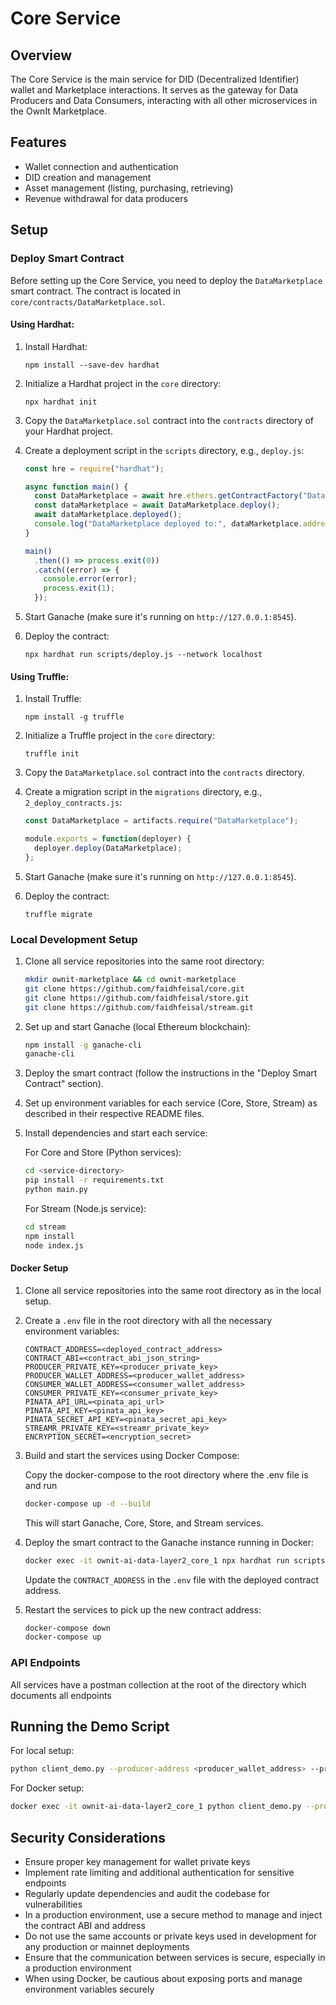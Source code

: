 # Core Service

## Overview
The Core Service is the main service for DID (Decentralized Identifier) wallet and Marketplace interactions. It serves as the gateway for Data Producers and Data Consumers, interacting with all other microservices in the OwnIt Marketplace.

## Features
- Wallet connection and authentication
- DID creation and management
- Asset management (listing, purchasing, retrieving)
- Revenue withdrawal for data producers

## Setup

### Deploy Smart Contract

Before setting up the Core Service, you need to deploy the `DataMarketplace` smart contract. The contract is located in `core/contracts/DataMarketplace.sol`.

#### Using Hardhat:

1. Install Hardhat:
   ```
   npm install --save-dev hardhat
   ```

2. Initialize a Hardhat project in the `core` directory:
   ```
   npx hardhat init
   ```

3. Copy the `DataMarketplace.sol` contract into the `contracts` directory of your Hardhat project.

4. Create a deployment script in the `scripts` directory, e.g., `deploy.js`:

   ```javascript
   const hre = require("hardhat");

   async function main() {
     const DataMarketplace = await hre.ethers.getContractFactory("DataMarketplace");
     const dataMarketplace = await DataMarketplace.deploy();
     await dataMarketplace.deployed();
     console.log("DataMarketplace deployed to:", dataMarketplace.address);
   }

   main()
     .then(() => process.exit(0))
     .catch((error) => {
       console.error(error);
       process.exit(1);
     });
   ```

5. Start Ganache (make sure it's running on `http://127.0.0.1:8545`).

6. Deploy the contract:
   ```
   npx hardhat run scripts/deploy.js --network localhost
   ```

#### Using Truffle:

1. Install Truffle:
   ```
   npm install -g truffle
   ```

2. Initialize a Truffle project in the `core` directory:
   ```
   truffle init
   ```

3. Copy the `DataMarketplace.sol` contract into the `contracts` directory.

4. Create a migration script in the `migrations` directory, e.g., `2_deploy_contracts.js`:

   ```javascript
   const DataMarketplace = artifacts.require("DataMarketplace");

   module.exports = function(deployer) {
     deployer.deploy(DataMarketplace);
   };
   ```

5. Start Ganache (make sure it's running on `http://127.0.0.1:8545`).

6. Deploy the contract:
   ```
   truffle migrate

### Local Development Setup

1. Clone all service repositories into the same root directory:

   ```bash
   mkdir ownit-marketplace && cd ownit-marketplace
   git clone https://github.com/faidhfeisal/core.git
   git clone https://github.com/faidhfeisal/store.git
   git clone https://github.com/faidhfeisal/stream.git
   ```

2. Set up and start Ganache (local Ethereum blockchain):

   ```bash
   npm install -g ganache-cli
   ganache-cli
   ```

3. Deploy the smart contract (follow the instructions in the "Deploy Smart Contract" section).

4. Set up environment variables for each service (Core, Store, Stream) as described in their respective README files.

5. Install dependencies and start each service:

   For Core and Store (Python services):
   ```bash
   cd <service-directory>
   pip install -r requirements.txt
   python main.py
   ```

   For Stream (Node.js service):
   ```bash
   cd stream
   npm install
   node index.js
   ```

#### Docker Setup

1. Clone all service repositories into the same root directory as in the local setup.

2. Create a `.env` file in the root directory with all the necessary environment variables:

   ```
   CONTRACT_ADDRESS=<deployed_contract_address>
   CONTRACT_ABI=<contract_abi_json_string>
   PRODUCER_PRIVATE_KEY=<producer_private_key>
   PRODUCER_WALLET_ADDRESS=<producer_wallet_address>
   CONSUMER_WALLET_ADDRESS=<consumer_wallet_address>
   CONSUMER_PRIVATE_KEY=<consumer_private_key>
   PINATA_API_URL=<pinata_api_url>
   PINATA_API_KEY=<pinata_api_key>
   PINATA_SECRET_API_KEY=<pinata_secret_api_key>
   STREAMR_PRIVATE_KEY=<streamr_private_key>
   ENCRYPTION_SECRET=<encryption_secret>
   ```

3. Build and start the services using Docker Compose:

   Copy the docker-compose to the root directory where the .env file is and run

   ```bash
   docker-compose up -d --build

   ```

   This will start Ganache, Core, Store, and Stream services.

4. Deploy the smart contract to the Ganache instance running in Docker:

   ```bash
   docker exec -it ownit-ai-data-layer2_core_1 npx hardhat run scripts/deploy.js --network localhost
   ```

   Update the `CONTRACT_ADDRESS` in the `.env` file with the deployed contract address.

5. Restart the services to pick up the new contract address:

   ```bash
   docker-compose down
   docker-compose up
   ```

### API Endpoints

All services have a postman collection at the root of the directory which documents all endpoints

## Running the Demo Script

For local setup:
```bash
python client_demo.py --producer-address <producer_wallet_address> --producer-key <producer_private_key> --consumer-address <consumer_wallet_address> --consumer-key <consumer_private_key>
```

For Docker setup:
```bash
docker exec -it ownit-ai-data-layer2_core_1 python client_demo.py --producer-address <producer_wallet_address> --producer-key <producer_private_key> --consumer-address <consumer_wallet_address> --consumer-key <consumer_private_key>
```


## Security Considerations
- Ensure proper key management for wallet private keys
- Implement rate limiting and additional authentication for sensitive endpoints
- Regularly update dependencies and audit the codebase for vulnerabilities
- In a production environment, use a secure method to manage and inject the contract ABI and address
- Do not use the same accounts or private keys used in development for any production or mainnet deployments
- Ensure that the communication between services is secure, especially in a production environment
- When using Docker, be cautious about exposing ports and manage environment variables securely
